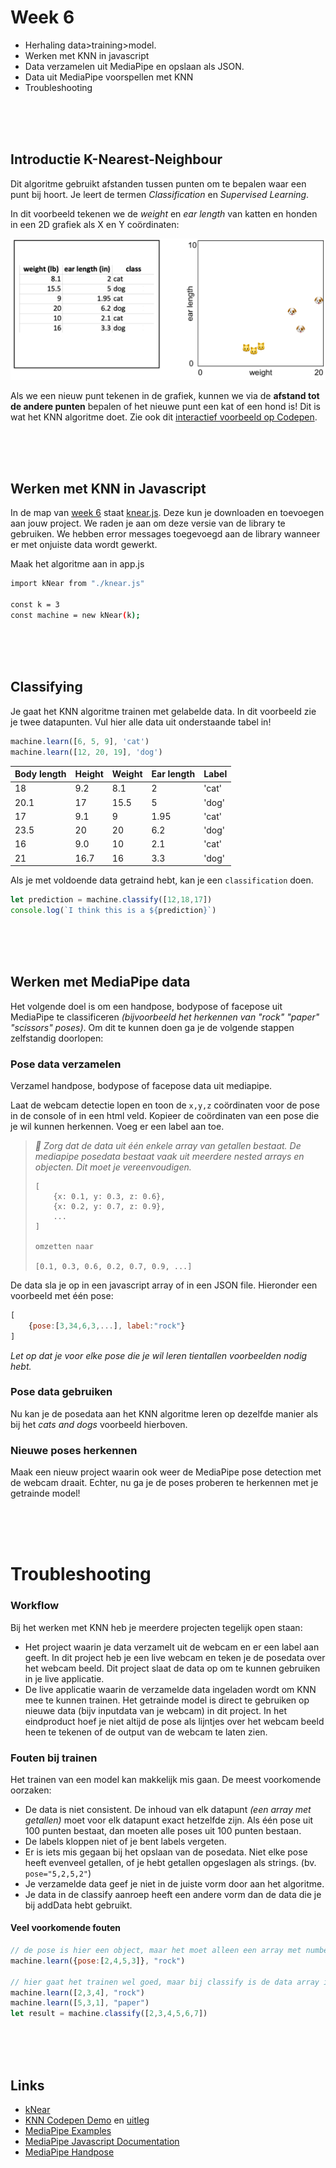 # Week 6

- Herhaling data>training>model. 
- Werken met KNN in javascript
- Data verzamelen uit MediaPipe en opslaan als JSON.
- Data uit MediaPipe voorspellen met KNN
- Troubleshooting

<br><br><br>

## Introductie K-Nearest-Neighbour

Dit algoritme gebruikt afstanden tussen punten om te bepalen waar een punt bij hoort. Je leert de termen *Classification* en *Supervised Learning*.

In dit voorbeeld tekenen we de *weight* en *ear length* van katten en honden in een 2D grafiek als X en Y coördinaten:

![knn](../images/knn_catdog_icons.png)

Als we een nieuw punt tekenen in de grafiek, kunnen we via de **afstand tot de andere punten** bepalen of het nieuwe punt een kat of een hond is! Dit is wat het KNN algoritme doet. Zie ook dit [interactief voorbeeld op Codepen](https://codepen.io/Qbrid/pen/OwpjLX). 

<br>
<br>
<Br>

## Werken met KNN in Javascript

In de map van [week 6](./) staat [knear.js](./knear.js). Deze kun je downloaden en toevoegen aan jouw project. We raden je aan om deze versie van de library te gebruiken. We hebben error messages toegevoegd aan de library wanneer er met onjuiste data wordt gewerkt. 

Maak het algoritme aan in app.js
```sh
import kNear from "./knear.js"

const k = 3
const machine = new kNear(k);
```
<br><br><br>

## Classifying

Je gaat het KNN algoritme trainen met gelabelde data. In dit voorbeeld zie je twee datapunten. Vul hier alle data uit onderstaande tabel in! 

```javascript
machine.learn([6, 5, 9], 'cat')
machine.learn([12, 20, 19], 'dog')
```

| Body length | Height | Weight | Ear length |  Label |
| ----------- | ------ | ------ | ---------- |  ----- |
| 18 | 9.2 | 8.1 | 2 | 'cat' |
| 20.1 | 17 | 15.5 | 5 | 'dog' |
| 17 | 9.1 | 9 | 1.95 | 'cat' |
| 23.5 | 20 | 20 | 6.2 | 'dog' |
| 16 | 9.0 | 10 | 2.1 | 'cat' |
| 21 | 16.7 | 16 | 3.3 | 'dog' |

Als je met voldoende data getraind hebt, kan je een `classification` doen.

```javascript
let prediction = machine.classify([12,18,17])
console.log(`I think this is a ${prediction}`)
```
<br>
<br>
<br>

## Werken met MediaPipe data

Het volgende doel is om een handpose, bodypose of facepose uit MediaPipe te classificeren *(bijvoorbeeld het herkennen van "rock" "paper" "scissors" poses)*. Om dit te kunnen doen ga je de volgende stappen zelfstandig doorlopen:

### Pose data verzamelen

Verzamel handpose, bodypose of facepose data uit mediapipe.

Laat de webcam detectie lopen en toon de `x,y,z` coördinaten voor de pose in de console of in een html veld. Kopieer de coördinaten van een pose die je wil kunnen herkennen. Voeg er een label aan toe. 

> *🚨 Zorg dat de data uit één enkele array van getallen bestaat. De mediapipe posedata bestaat vaak uit meerdere nested arrays en objecten. Dit moet je vereenvoudigen.*
> ```
> [
>     {x: 0.1, y: 0.3, z: 0.6},
>     {x: 0.2, y: 0.7, z: 0.9},
>     ...
> ]
> 
> omzetten naar
> 
> [0.1, 0.3, 0.6, 0.2, 0.7, 0.9, ...]
> ```

De data sla je op in een javascript array of in een JSON file. Hieronder een voorbeeld met één pose:

```js
[
    {pose:[3,34,6,3,...], label:"rock"}
]
```
*Let op dat je voor elke pose die je wil leren tientallen voorbeelden nodig hebt.*

### Pose data gebruiken

Nu kan je de posedata aan het KNN algoritme leren op dezelfde manier als bij het *cats and dogs* voorbeeld hierboven.

### Nieuwe poses herkennen

Maak een nieuw project waarin ook weer de MediaPipe pose detection met de webcam draait. Echter, nu ga je de poses proberen te herkennen met je getrainde model!

<br><br><br>

# Troubleshooting

### Workflow

Bij het werken met KNN heb je meerdere projecten tegelijk open staan:

- Het project waarin je data verzamelt uit de webcam en er een label aan geeft. In dit project heb je een live webcam en teken je de posedata over het webcam beeld. Dit project slaat de data op om te kunnen gebruiken in je live applicatie.
- De live applicatie waarin de verzamelde data ingeladen wordt om KNN mee te kunnen trainen. Het getrainde model is direct te gebruiken op nieuwe data (bijv inputdata van je webcam) in dit project. In het eindproduct hoef je niet altijd de pose als lijntjes over het webcam beeld heen te tekenen of de output van de webcam te laten zien.


### Fouten bij trainen

Het trainen van een model kan makkelijk mis gaan. De meest voorkomende oorzaken:

- De data is niet consistent. De inhoud van elk datapunt *(een array met getallen)* moet voor elk datapunt exact hetzelfde zijn. Als één pose uit 100 punten bestaat, dan moeten alle poses uit 100 punten bestaan.
- De labels kloppen niet of je bent labels vergeten.
- Er is iets mis gegaan bij het opslaan van de posedata. Niet elke pose heeft evenveel getallen, of je hebt getallen opgeslagen als strings. (bv. `pose="5,2,5,2"`)
- Je verzamelde data geef je niet in de juiste vorm door aan het algoritme.
- Je data in de classify aanroep heeft een andere vorm dan de data die je bij addData hebt gebruikt.

#### Veel voorkomende fouten

```js
// de pose is hier een object, maar het moet alleen een array met numbers zijn
machine.learn({pose:[2,4,5,3]}, "rock")

// hier gaat het trainen wel goed, maar bij classify is de data array ineens veel langer
machine.learn([2,3,4], "rock")
machine.learn([5,3,1], "paper")
let result = machine.classify([2,3,4,5,6,7])
```

<br>
<br>
<br>

## Links

- [kNear](https://github.com/NathanEpstein/KNear)
- [KNN Codepen Demo](https://codepen.io/Qbrid/pen/OwpjLX) en [uitleg](https://burakkanber.com/blog/machine-learning-in-js-k-nearest-neighbor-part-1/)
- [MediaPipe Examples](https://developers.google.com/mediapipe/solutions/examples)
- [MediaPipe Javascript Documentation](https://developers.google.com/mediapipe/api/solutions/js/tasks-vision)
- [MediaPipe Handpose](https://developers.google.com/mediapipe/api/solutions/js/tasks-vision.handlandmarker#handlandmarker_class)
